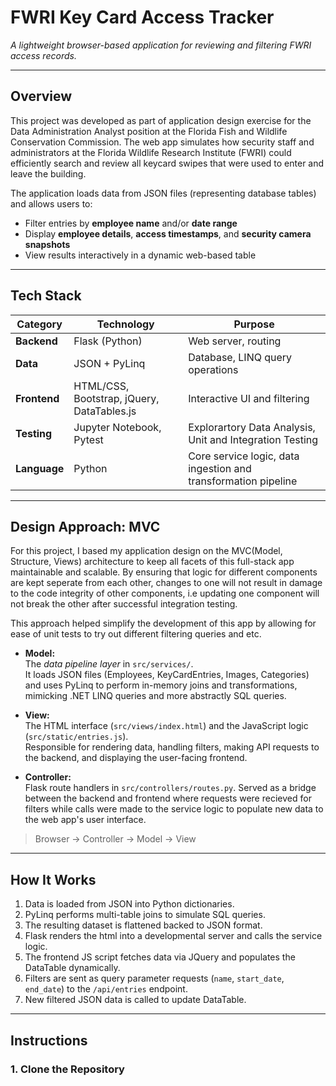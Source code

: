 # FWRI Key Card Access Tracker
*A lightweight browser-based application for reviewing and filtering FWRI access records.*

---

## Overview
This project was developed as part of application design exercise for the Data Administration Analyst position
at the Florida Fish and Wildlife Conservation Commission.
The web app simulates how security staff and administrators at the Florida Wildlife Research Institute (FWRI) 
could efficiently search and review all keycard swipes that were used to enter and leave the building.

The application loads data from JSON files (representing database tables) and allows users to:

- Filter entries by **employee name** and/or **date range**
- Display **employee details**, **access timestamps**, and **security camera snapshots**
- View results interactively in a dynamic web-based table

---

## Tech Stack

| Category | Technology | Purpose |
|-------|-------------|----------|
| **Backend** | Flask (Python) | Web server, routing |
| **Data** | JSON + PyLinq | Database, LINQ query operations |
| **Frontend** | HTML/CSS, Bootstrap, jQuery, DataTables.js | Interactive UI and filtering |
| **Testing** | Jupyter Notebook, Pytest | Explorartory Data Analysis, Unit and Integration Testing |
| **Language** | Python | Core service logic, data ingestion and transformation pipeline |

---

## Design Approach: MVC
For this project, I based my application design on the MVC(Model, Structure, Views) architecture to keep all facets of this full-stack app
maintainable and scalable. By ensuring that logic for different components are kept seperate from each other, changes to one will not result in damage to the code integrity of other components, i.e updating one component will not break the other after successful integration testing.

This approach helped simplify the development of this app by allowing for ease of unit tests to try out different filtering queries and etc.

- **Model:**  
  The *data pipeline layer* in `src/services/`.  
  It loads JSON files (Employees, KeyCardEntries, Images, Categories) and uses PyLinq to perform in-memory joins and transformations, mimicking 
  .NET LINQ queries and more abstractly SQL queries.

- **View:**  
  The HTML interface (`src/views/index.html`) and the JavaScript logic (`src/static/entries.js`).  
  Responsible for rendering data, handling filters, making API requests to the backend, and displaying the user-facing frontend.
  
- **Controller:**  
  Flask route handlers in `src/controllers/routes.py`. Served as a bridge between the backend and frontend where requests were recieved
  for filters while calls were made to the service logic to populate new data to the web app's user interface.

> Browser -> Controller -> Model -> View

---

## How It Works
1. Data is loaded from JSON into Python dictionaries.  
2. PyLinq performs multi-table joins to simulate SQL queries.  
3. The resulting dataset is flattened backed to JSON format.
4. Flask renders the html into a developmental server and calls the service logic. 
5. The frontend JS script fetches data via JQuery and populates the DataTable dynamically.  
6. Filters are sent as query parameter requests (`name`, `start_date`, `end_date`) to the `/api/entries` endpoint.
7. New filtered JSON data is called to update DataTable.

---

## Instructions

### 1. Clone the Repository


